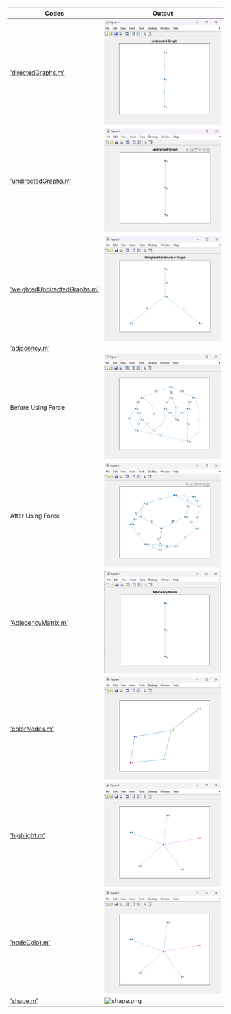 
 | Codes | Output |
  |-------|--------|
  |['directedGraphs.m'](./Codes/directedGraphs.m)|![directedGraphs.png](./Outputs/directedGraphs.png)|
  |['undirectedGraphs.m'](./Codes/undirectedGraphs.m)|![undirectedGraphs.png](./Outputs/undirectedGraphs.png)|
  |['weightedUndirectedGraphs.m'](./Codes/weightedUndirectedGraphs.m)|![weightedUndirectedGraphs.png](./Outputs/weightedUndirectedGraphs.png)|
 |['adjacency.m'](./Codes/adjacency.m)| |
 |Before Using Force |![BeforeUsingForce.png](./Outputs/BeforeUsingForce.png)|
 |After Using Force |![AfterUsingForce.png](./Outputs/AfterUsingForce.png)|
 |['AdjecencyMatrix.m'](./Codes/AdjecencyMatrix.m)|![AdjecencyMatrix.png](./Outputs/AdjecencyMatrix.png)|
 |['colorNodes.m'](./Codes/colorNodes.m)|![colorNodes.png](./Outputs/colorNodes.png)|
 |['highlight.m'](./Codes/highlight.m)|![highlight.png](./Outputs/highlight.png)|
 |['nodeColor.m'](./Codes/nodeColor.m)|![nodeColor.png](./Outputs/highlight.png)|
 |['shape.m'](./Codes/shape.m)|![shape.png](./Outputs/shape.png)|

